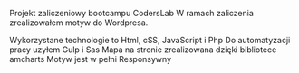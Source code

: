 Projekt zaliczeniowy bootcampu CodersLab
W ramach zaliczenia zrealizowałem motyw do Wordpresa. 

Wykorzystane technologie to Html, cSS, JavaScript i Php
Do automatyzacji pracy uzyłem Gulp i Sas
Mapa na stronie zrealizowana dzięki bibliotece amcharts
Motyw jest w pełni Responsywny
